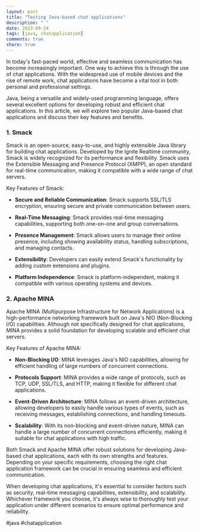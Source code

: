 ```yaml
---
layout: post
title: "Testing Java-based chat applications"
description: " "
date: 2023-09-24
tags: [java, chatapplication]
comments: true
share: true
---
```


In today's fast-paced world, effective and seamless communication has become increasingly important. One way to achieve this is through the use of chat applications. With the widespread use of mobile devices and the rise of remote work, chat applications have become a vital tool in both personal and professional settings.

Java, being a versatile and widely-used programming language, offers several excellent options for developing robust and efficient chat applications. In this article, we will explore two popular Java-based chat applications and discuss their key features and benefits.

### 1. Smack

Smack is an open-source, easy-to-use, and highly extensible Java library for building chat applications. Developed by the Ignite Realtime community, Smack is widely recognized for its performance and flexibility. Smack uses the Extensible Messaging and Presence Protocol (XMPP), an open standard for real-time communication, making it compatible with a wide range of chat servers.

Key Features of Smack:

- **Secure and Reliable Communication**: Smack supports SSL/TLS encryption, ensuring secure and private communication between users.

- **Real-Time Messaging**: Smack provides real-time messaging capabilities, supporting both one-on-one and group conversations.

- **Presence Management**: Smack allows users to manage their online presence, including showing availability status, handling subscriptions, and managing contacts.

- **Extensibility**: Developers can easily extend Smack's functionality by adding custom extensions and plugins.

- **Platform Independence**: Smack is platform-independent, making it compatible with various operating systems and devices.

### 2. Apache MINA

Apache MINA (Multipurpose Infrastructure for Network Applications) is a high-performance networking framework built on Java's NIO (Non-Blocking I/O) capabilities. Although not specifically designed for chat applications, MINA provides a solid foundation for developing scalable and efficient chat servers.

Key Features of Apache MINA:

- **Non-Blocking I/O**: MINA leverages Java's NIO capabilities, allowing for efficient handling of large numbers of concurrent connections.

- **Protocols Support**: MINA provides a wide range of protocols, such as TCP, UDP, SSL/TLS, and HTTP, making it flexible for different chat applications.

- **Event-Driven Architecture**: MINA follows an event-driven architecture, allowing developers to easily handle various types of events, such as receiving messages, establishing connections, and handling timeouts.

- **Scalability**: With its non-blocking and event-driven nature, MINA can handle a large number of concurrent connections efficiently, making it suitable for chat applications with high traffic.

Both Smack and Apache MINA offer robust solutions for developing Java-based chat applications, each with its own strengths and features. Depending on your specific requirements, choosing the right chat application framework can be crucial in ensuring seamless and efficient communication.

When developing chat applications, it's essential to consider factors such as security, real-time messaging capabilities, extensibility, and scalability. Whichever framework you choose, it's always wise to thoroughly test your application under different scenarios to ensure optimal performance and reliability.

#java #chatapplication